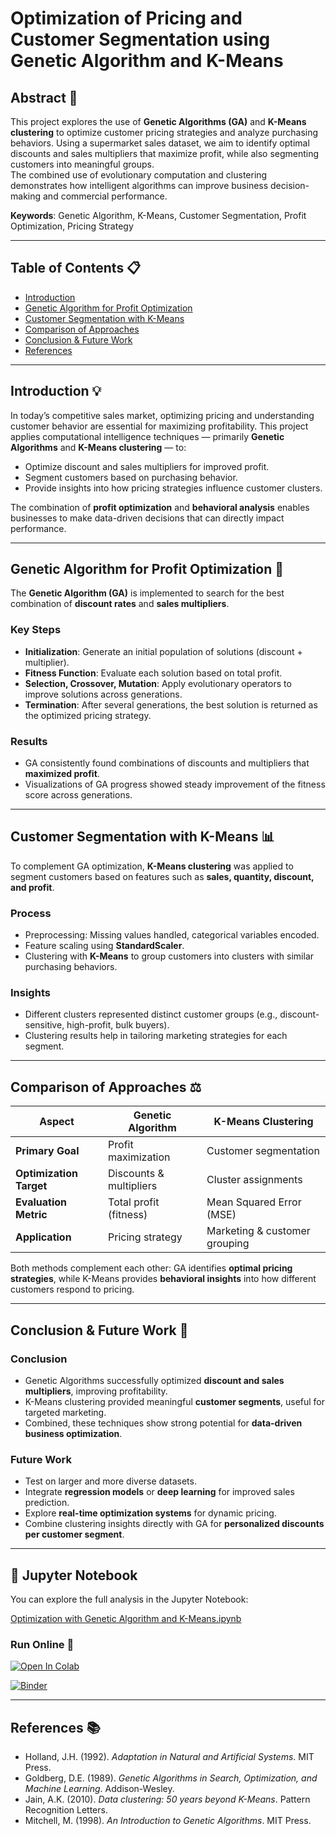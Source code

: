 # Optimization of Pricing and Customer Segmentation using Genetic Algorithm and K-Means

## Abstract 📄

This project explores the use of **Genetic Algorithms (GA)** and **K-Means clustering** to optimize customer pricing strategies and analyze purchasing behaviors. Using a supermarket sales dataset, we aim to identify optimal discounts and sales multipliers that maximize profit, while also segmenting customers into meaningful groups.  
The combined use of evolutionary computation and clustering demonstrates how intelligent algorithms can improve business decision-making and commercial performance.

**Keywords**: Genetic Algorithm, K-Means, Customer Segmentation, Profit Optimization, Pricing Strategy

---

## Table of Contents 📋

* [Introduction](#introduction-)
* [Genetic Algorithm for Profit Optimization](#genetic-algorithm-for-profit-optimization-)
* [Customer Segmentation with K-Means](#customer-segmentation-with-k-means-)
* [Comparison of Approaches](#comparison-of-approaches-)
* [Conclusion & Future Work](#conclusion--future-work-)
* [References](#references-)

---

## Introduction 💡

In today’s competitive sales market, optimizing pricing and understanding customer behavior are essential for maximizing profitability. This project applies computational intelligence techniques — primarily **Genetic Algorithms** and **K-Means clustering** — to:  

* Optimize discount and sales multipliers for improved profit.  
* Segment customers based on purchasing behavior.  
* Provide insights into how pricing strategies influence customer clusters.  

The combination of **profit optimization** and **behavioral analysis** enables businesses to make data-driven decisions that can directly impact performance.

---

## Genetic Algorithm for Profit Optimization 🧬

The **Genetic Algorithm (GA)** is implemented to search for the best combination of **discount rates** and **sales multipliers**.  

### Key Steps
- **Initialization**: Generate an initial population of solutions (discount + multiplier).  
- **Fitness Function**: Evaluate each solution based on total profit.  
- **Selection, Crossover, Mutation**: Apply evolutionary operators to improve solutions across generations.  
- **Termination**: After several generations, the best solution is returned as the optimized pricing strategy.  

### Results
- GA consistently found combinations of discounts and multipliers that **maximized profit**.  
- Visualizations of GA progress showed steady improvement of the fitness score across generations.  

---

## Customer Segmentation with K-Means 📊

To complement GA optimization, **K-Means clustering** was applied to segment customers based on features such as **sales, quantity, discount, and profit**.

### Process
- Preprocessing: Missing values handled, categorical variables encoded.  
- Feature scaling using **StandardScaler**.  
- Clustering with **K-Means** to group customers into clusters with similar purchasing behaviors.  

### Insights
- Different clusters represented distinct customer groups (e.g., discount-sensitive, high-profit, bulk buyers).  
- Clustering results help in tailoring marketing strategies for each segment.  

---

## Comparison of Approaches ⚖️

| Aspect                     | Genetic Algorithm | K-Means Clustering |
|----------------------------|------------------|--------------------|
| **Primary Goal**           | Profit maximization | Customer segmentation |
| **Optimization Target**    | Discounts & multipliers | Cluster assignments |
| **Evaluation Metric**      | Total profit (fitness) | Mean Squared Error (MSE) |
| **Application**            | Pricing strategy | Marketing & customer grouping |

Both methods complement each other: GA identifies **optimal pricing strategies**, while K-Means provides **behavioral insights** into how different customers respond to pricing.

---

## Conclusion & Future Work 🏁

### Conclusion
- Genetic Algorithms successfully optimized **discount and sales multipliers**, improving profitability.  
- K-Means clustering provided meaningful **customer segments**, useful for targeted marketing.  
- Combined, these techniques show strong potential for **data-driven business optimization**.  

### Future Work
- Test on larger and more diverse datasets.  
- Integrate **regression models** or **deep learning** for improved sales prediction.  
- Explore **real-time optimization systems** for dynamic pricing.  
- Combine clustering insights directly with GA for **personalized discounts per customer segment**.  
---

## 📓 Jupyter Notebook

You can explore the full analysis in the Jupyter Notebook:

[Optimization with Genetic Algorithm and K-Means.ipynb](Optimization-with-Genetic-Algorithm-and-K-Means.ipynb-)

### Run Online 🚀

[![Open In Colab](https://colab.research.google.com/assets/colab-badge.svg)](https://colab.research.google.com/github/elahehmood/Price-Optimization-Customer-Clustering-with-Genetic-Algorithms/blob/main/Optimization-with-Genetic-Algorithm-and-K-Means.ipynb-)


[![Binder](https://mybinder.org/badge_logo.svg)](https://mybinder.org/v2/gh/elahehmood/Price-Optimization-Customer-Clustering-with-Genetic-Algorithms/HEAD?labpath=Optimization-with-Genetic-Algorithm-and-K-Means.ipynb-)

---

## References 📚

* Holland, J.H. (1992). *Adaptation in Natural and Artificial Systems*. MIT Press.  
* Goldberg, D.E. (1989). *Genetic Algorithms in Search, Optimization, and Machine Learning*. Addison-Wesley.  
* Jain, A.K. (2010). *Data clustering: 50 years beyond K-Means*. Pattern Recognition Letters.  
* Mitchell, M. (1998). *An Introduction to Genetic Algorithms*. MIT Press.  
